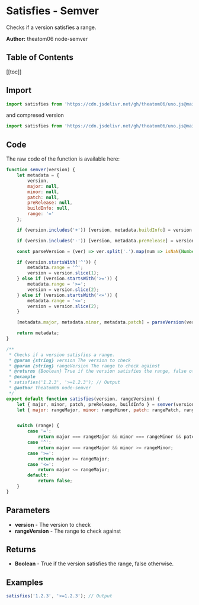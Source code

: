 # Satisfies - Semver
Checks if a version satisfies a range.

**Author:** theatom06 node-semver

## Table of Contents
[[toc]]

## Import 

```js
import satisfies from 'https://cdn.jsdelivr.net/gh/theatom06/uno.js@main/lib/semver/satisfies.js';
```
and compresed version
```js
import satisfies from 'https://cdn.jsdelivr.net/gh/theatom06/uno.js@main/lib/semver/satisfies.min.js';
```

## Code
The raw code of the function is available here:
```js
function semver(version) {
    let metadata = {
        version,
        major: null,
        minor: null,
        patch: null,
        preRelease: null,
        buildInfo: null,
        range: '='
    };

    if (version.includes('+')) [version, metadata.buildInfo] = version.split('+');

    if (version.includes('-')) [version, metadata.preRelease] = version.split('-');

    const parseVersion = (ver) => ver.split('.').map(num => isNaN(Number(num)) ? null : Number(num));

    if (version.startsWith('^')) {
        metadata.range = '^';
        version = version.slice(1);
    } else if (version.startsWith('>=')) {
        metadata.range = '>=';
        version = version.slice(2);
    } else if (version.startsWith('<=')) {
        metadata.range = '<=';
        version = version.slice(2);
    }

    [metadata.major, metadata.minor, metadata.patch] = parseVersion(version);

    return metadata;
}

/**
 * Checks if a version satisfies a range.
 * @param {string} version The version to check
 * @param {string} rangeVersion The range to check against
 * @returns {Boolean} True if the version satisfies the range, false otherwise.
 * @example
 * satisfies('1.2.3', '>=1.2.3'); // Output
 * @author theatom06 node-semver
 */
export default function satisfies(version, rangeVersion) {
    let { major, minor, patch, preRelease, buildInfo } = semver(version);
    let { major: rangeMajor, minor: rangeMinor, patch: rangePatch, range } = semver(rangeVersion);


    switch (range) {
        case '=':
            return major === rangeMajor && minor === rangeMinor && patch === rangePatch;
        case '^':
            return major === rangeMajor && minor >= rangeMinor;
        case '>=':
            return major >= rangeMajor;
        case '<=':
            return major <= rangeMajor;
        default:
            return false;
    }
}
```

## Parameters
* **version** - The version to check
* **rangeVersion** - The range to check against


## Returns
* **Boolean** - True if the version satisfies the range, false otherwise.


## Examples
```js
satisfies('1.2.3', '>=1.2.3'); // Output

```